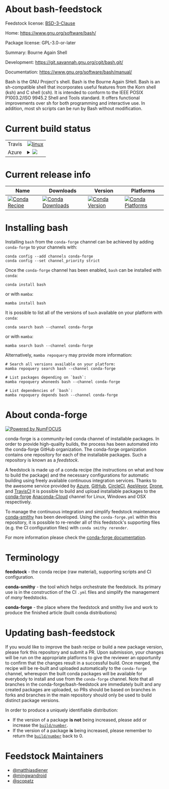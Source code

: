 About bash-feedstock
====================

Feedstock license: [BSD-3-Clause](https://github.com/conda-forge/bash-feedstock/blob/main/LICENSE.txt)

Home: https://www.gnu.org/software/bash/

Package license: GPL-3.0-or-later

Summary: Bourne Again Shell

Development: https://git.savannah.gnu.org/cgit/bash.git/

Documentation: https://www.gnu.org/software/bash/manual/

Bash is the GNU Project's shell. Bash is the Bourne Again SHell.
Bash is an sh-compatible shell that incorporates useful features
from the Korn shell (ksh) and C shell (csh). It is intended to
conform to the IEEE POSIX P1003.2/ISO 9945.2 Shell and Tools standard.
It offers functional improvements over sh for both programming and
interactive use. In addition, most sh scripts can be run by Bash
without modification.


Current build status
====================


<table><tr>
    <td>Travis</td>
    <td>
      <a href="https://app.travis-ci.com/conda-forge/bash-feedstock">
        <img alt="linux" src="https://img.shields.io/travis/com/conda-forge/bash-feedstock/main.svg?label=Linux">
      </a>
    </td>
  </tr>
    
  <tr>
    <td>Azure</td>
    <td>
      <details>
        <summary>
          <a href="https://dev.azure.com/conda-forge/feedstock-builds/_build/latest?definitionId=15&branchName=main">
            <img src="https://dev.azure.com/conda-forge/feedstock-builds/_apis/build/status/bash-feedstock?branchName=main">
          </a>
        </summary>
        <table>
          <thead><tr><th>Variant</th><th>Status</th></tr></thead>
          <tbody><tr>
              <td>linux_64</td>
              <td>
                <a href="https://dev.azure.com/conda-forge/feedstock-builds/_build/latest?definitionId=15&branchName=main">
                  <img src="https://dev.azure.com/conda-forge/feedstock-builds/_apis/build/status/bash-feedstock?branchName=main&jobName=linux&configuration=linux%20linux_64_" alt="variant">
                </a>
              </td>
            </tr><tr>
              <td>linux_aarch64</td>
              <td>
                <a href="https://dev.azure.com/conda-forge/feedstock-builds/_build/latest?definitionId=15&branchName=main">
                  <img src="https://dev.azure.com/conda-forge/feedstock-builds/_apis/build/status/bash-feedstock?branchName=main&jobName=linux&configuration=linux%20linux_aarch64_" alt="variant">
                </a>
              </td>
            </tr><tr>
              <td>linux_ppc64le</td>
              <td>
                <a href="https://dev.azure.com/conda-forge/feedstock-builds/_build/latest?definitionId=15&branchName=main">
                  <img src="https://dev.azure.com/conda-forge/feedstock-builds/_apis/build/status/bash-feedstock?branchName=main&jobName=linux&configuration=linux%20linux_ppc64le_" alt="variant">
                </a>
              </td>
            </tr><tr>
              <td>osx_64</td>
              <td>
                <a href="https://dev.azure.com/conda-forge/feedstock-builds/_build/latest?definitionId=15&branchName=main">
                  <img src="https://dev.azure.com/conda-forge/feedstock-builds/_apis/build/status/bash-feedstock?branchName=main&jobName=osx&configuration=osx%20osx_64_" alt="variant">
                </a>
              </td>
            </tr><tr>
              <td>osx_arm64</td>
              <td>
                <a href="https://dev.azure.com/conda-forge/feedstock-builds/_build/latest?definitionId=15&branchName=main">
                  <img src="https://dev.azure.com/conda-forge/feedstock-builds/_apis/build/status/bash-feedstock?branchName=main&jobName=osx&configuration=osx%20osx_arm64_" alt="variant">
                </a>
              </td>
            </tr>
          </tbody>
        </table>
      </details>
    </td>
  </tr>
</table>

Current release info
====================

| Name | Downloads | Version | Platforms |
| --- | --- | --- | --- |
| [![Conda Recipe](https://img.shields.io/badge/recipe-bash-green.svg)](https://anaconda.org/conda-forge/bash) | [![Conda Downloads](https://img.shields.io/conda/dn/conda-forge/bash.svg)](https://anaconda.org/conda-forge/bash) | [![Conda Version](https://img.shields.io/conda/vn/conda-forge/bash.svg)](https://anaconda.org/conda-forge/bash) | [![Conda Platforms](https://img.shields.io/conda/pn/conda-forge/bash.svg)](https://anaconda.org/conda-forge/bash) |

Installing bash
===============

Installing `bash` from the `conda-forge` channel can be achieved by adding `conda-forge` to your channels with:

```
conda config --add channels conda-forge
conda config --set channel_priority strict
```

Once the `conda-forge` channel has been enabled, `bash` can be installed with `conda`:

```
conda install bash
```

or with `mamba`:

```
mamba install bash
```

It is possible to list all of the versions of `bash` available on your platform with `conda`:

```
conda search bash --channel conda-forge
```

or with `mamba`:

```
mamba search bash --channel conda-forge
```

Alternatively, `mamba repoquery` may provide more information:

```
# Search all versions available on your platform:
mamba repoquery search bash --channel conda-forge

# List packages depending on `bash`:
mamba repoquery whoneeds bash --channel conda-forge

# List dependencies of `bash`:
mamba repoquery depends bash --channel conda-forge
```


About conda-forge
=================

[![Powered by
NumFOCUS](https://img.shields.io/badge/powered%20by-NumFOCUS-orange.svg?style=flat&colorA=E1523D&colorB=007D8A)](https://numfocus.org)

conda-forge is a community-led conda channel of installable packages.
In order to provide high-quality builds, the process has been automated into the
conda-forge GitHub organization. The conda-forge organization contains one repository
for each of the installable packages. Such a repository is known as a *feedstock*.

A feedstock is made up of a conda recipe (the instructions on what and how to build
the package) and the necessary configurations for automatic building using freely
available continuous integration services. Thanks to the awesome service provided by
[Azure](https://azure.microsoft.com/en-us/services/devops/), [GitHub](https://github.com/),
[CircleCI](https://circleci.com/), [AppVeyor](https://www.appveyor.com/),
[Drone](https://cloud.drone.io/welcome), and [TravisCI](https://travis-ci.com/)
it is possible to build and upload installable packages to the
[conda-forge](https://anaconda.org/conda-forge) [Anaconda-Cloud](https://anaconda.org/)
channel for Linux, Windows and OSX respectively.

To manage the continuous integration and simplify feedstock maintenance
[conda-smithy](https://github.com/conda-forge/conda-smithy) has been developed.
Using the ``conda-forge.yml`` within this repository, it is possible to re-render all of
this feedstock's supporting files (e.g. the CI configuration files) with ``conda smithy rerender``.

For more information please check the [conda-forge documentation](https://conda-forge.org/docs/).

Terminology
===========

**feedstock** - the conda recipe (raw material), supporting scripts and CI configuration.

**conda-smithy** - the tool which helps orchestrate the feedstock.
                   Its primary use is in the construction of the CI ``.yml`` files
                   and simplify the management of *many* feedstocks.

**conda-forge** - the place where the feedstock and smithy live and work to
                  produce the finished article (built conda distributions)


Updating bash-feedstock
=======================

If you would like to improve the bash recipe or build a new
package version, please fork this repository and submit a PR. Upon submission,
your changes will be run on the appropriate platforms to give the reviewer an
opportunity to confirm that the changes result in a successful build. Once
merged, the recipe will be re-built and uploaded automatically to the
`conda-forge` channel, whereupon the built conda packages will be available for
everybody to install and use from the `conda-forge` channel.
Note that all branches in the conda-forge/bash-feedstock are
immediately built and any created packages are uploaded, so PRs should be based
on branches in forks and branches in the main repository should only be used to
build distinct package versions.

In order to produce a uniquely identifiable distribution:
 * If the version of a package **is not** being increased, please add or increase
   the [``build/number``](https://docs.conda.io/projects/conda-build/en/latest/resources/define-metadata.html#build-number-and-string).
 * If the version of a package **is** being increased, please remember to return
   the [``build/number``](https://docs.conda.io/projects/conda-build/en/latest/resources/define-metadata.html#build-number-and-string)
   back to 0.

Feedstock Maintainers
=====================

* [@matthiasdiener](https://github.com/matthiasdiener/)
* [@mingwandroid](https://github.com/mingwandroid/)
* [@scopatz](https://github.com/scopatz/)

